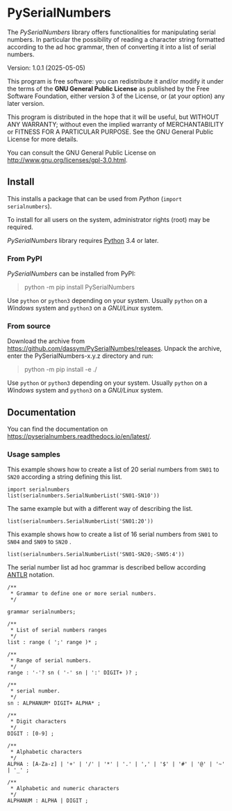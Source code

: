 # PySerialNumbers
The *PySerialNumbers* library offers functionalities for manipulating serial numbers.
In particular the possibility of reading a character string formatted according to the ad hoc grammar,
then of converting it into a list of serial numbers.

Version: 1.0.1 (2025-05-05)

This program is free software: you can redistribute it and/or modify
it under the terms of the **GNU General Public License** as published by
the Free Software Foundation, either version 3 of the License, or
(at your option) any later version.

This program is distributed in the hope that it will be useful,
but WITHOUT ANY WARRANTY; without even the implied warranty of
MERCHANTABILITY or FITNESS FOR A PARTICULAR PURPOSE.  See the
GNU General Public License for more details.

You can consult the GNU General Public License on <http://www.gnu.org/licenses/gpl-3.0.html>.


## Install

This installs a package that can be used from *Python* (`import serialnumbers`).

To install for all users on the system, administrator rights (root) may be required.

*PySerialNumbers* library requires [Python](https://www.python.org) 3.4 or later.

### From PyPI

*PySerialNumbers* can be installed from PyPI:

> python -m pip install PySerialNumbers

Use `python` or `python3` depending on your system.
Usually `python` on a *Windows* system and `python3` on a *GNU/Linux* system.


### From source

Download the archive from <https://github.com/dassym/PySerialNumbes/releases>.
Unpack the archive, enter the PySerialNumbers-x.y.z directory and run:

> python -m pip install -e ./

Use `python` or `python3` depending on your system.
Usually `python` on a *Windows* system and `python3` on a *GNU/Linux* system.

## Documentation

You can find the documentation on  <https://pyserialnumbers.readthedocs.io/en/latest/>.

### Usage samples

This example shows how to create a list of 20 serial numbers from `SN01` to `SN20` according a string defining this list.

	import serialnumbers
	list(serialnumbers.SerialNumberList('SN01-SN10'))

The same example but with a different way of describing the list.

	list(serialnumbers.SerialNumberList('SN01:20'))

This example shows how to create a list of 16 serial numbers from `SN01` to `SN04` and `SN09` to `SN20` .

	list(serialnumbers.SerialNumberList('SN01-SN20;-SN05:4'))

The serial number list ad hoc grammar is described bellow according [ANTLR](https://github.com/antlr/antlr4/blob/master/doc/index.md) notation.

	/**
	 * Grammar to define one or more serial numbers.
	 */

	grammar serialnumbers;

	/**
	 * List of serial numbers ranges
	 */
	list : range ( ';' range )* ;

	/**
	 * Range of serial numbers.
	 */
	range : '-'? sn ( '-' sn | ':' DIGIT+ )? ;

	/**
	 * serial number.
	 */
	sn : ALPHANUM* DIGIT+ ALPHA* ;

	/**
	 * Digit characters
	 */
	DIGIT : [0-9] ;

	/**
	 * Alphabetic characters
	 */
	ALPHA : [A-Za-z] | '+' | '/' | '*' | '.' | ',' | '$' | '#' | '@' | '~' | '_' ;

	/**
	 * Alphabetic and numeric characters
	 */
	ALPHANUM : ALPHA | DIGIT ;



